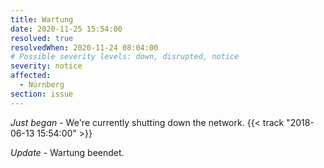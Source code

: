 ```yaml
---
title: Wartung
date: 2020-11-25 15:54:00
resolved: true
resolvedWhen: 2020-11-24 08:04:00
# Possible severity levels: down, disrupted, notice
severity: notice
affected:
  - Nürnberg
section: issue
---
```


*Just began* - We're currently shutting down the network. {{< track "2018-06-13 15:54:00" >}}

*Update* - Wartung beendet.

